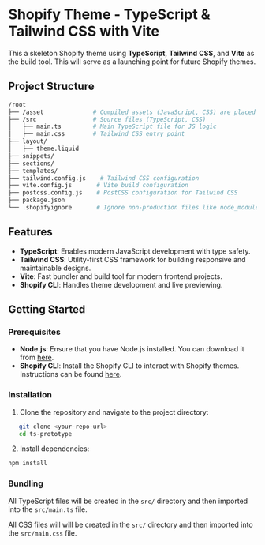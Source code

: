 # Shopify Theme - TypeScript & Tailwind CSS with Vite

This a skeleton Shopify theme using **TypeScript**, **Tailwind CSS**, and **Vite** as the build tool. This will serve as a launching point for future Shopify themes.

## Project Structure

```bash
/root
├── /asset              # Compiled assets (JavaScript, CSS) are placed here for Shopify
├── /src                # Source files (TypeScript, CSS)
│   ├── main.ts         # Main TypeScript file for JS logic
│   ├── main.css        # Tailwind CSS entry point
├── layout/
│   ├── theme.liquid 
├── snippets/
├── sections/
├── templates/
├── tailwind.config.js    # Tailwind CSS configuration
├── vite.config.js       # Vite build configuration
├── postcss.config.js    # PostCSS configuration for Tailwind CSS 
├── package.json
└── .shopifyignore       # Ignore non-production files like node_modules
```

## Features

- **TypeScript**: Enables modern JavaScript development with type safety.
- **Tailwind CSS**: Utility-first CSS framework for building responsive and maintainable designs.
- **Vite**: Fast bundler and build tool for modern frontend projects.
- **Shopify CLI**: Handles theme development and live previewing.

## Getting Started

### Prerequisites

- **Node.js**: Ensure that you have Node.js installed. You can download it from [here](https://nodejs.org/).
- **Shopify CLI**: Install the Shopify CLI to interact with Shopify themes. Instructions can be found [here](https://shopify.dev/docs/themes/tools/cli).

### Installation

1. Clone the repository and navigate to the project directory:

```bash
   git clone <your-repo-url>
   cd ts-prototype
```

2. Install dependencies:
```bash
npm install
```

### Bundling

All TypeScript files will be created in the `src/` directory and then imported into the `src/main.ts` file.

All CSS files will will be created in the `src/` directory and then imported into the `src/main.css` file.

